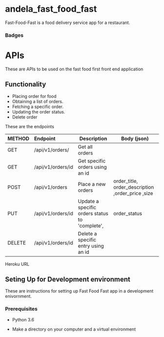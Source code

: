 # andela_fast_food_fast

Fast-Food-Fast is a food delivery service app for a restaurant.

### Badges

# APIs

These are APIs to be used on the fast food first front end application

## Functionality

- Placing order for food
- Obtaining a list of orders.
- Fetching a specific order.
- Updating the order status.
- Delete order

These are the endpoints

| METHOD | Endpoint          | Description                                                          | Body (json)                                                    |
| ------ | :---------------- | -------------------------------------------------------------------- | -------------------------------------------------------------- |
| GET    | /api/v1/orders/   | Get all orders                                                       |                                                                |
| GET    | /api/v1/orders/id | Get specific orders using an id                                      |                                                                |
| POST   | /api/v1/orders    | Place a new orders                                                   | order_title, order_description ,order_price ,size |
| PUT    | /api/v1/orders/id | Update a specific orders status to 'complete', | order_status                                                   |
| DELETE | /api/v1/orders/id | Delete a specific entry using an id                                  |                                                                |

Heroku URL



## Seting Up for Development environment

These are instructions for setting up Fast Food Fast app in a development enivornment.

### Prerequisites

- Python 3.6

- Make a directory on your computer and a virtual environment

 